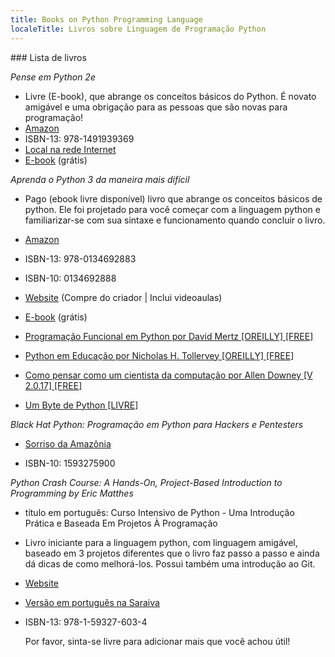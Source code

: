 ```yaml
---
title: Books on Python Programming Language
localeTitle: Livros sobre Linguagem de Programação Python
---
```

\### Lista de livros

_Pense em Python 2e_

*   Livre (E-book), que abrange os conceitos básicos do Python. É novato amigável e uma obrigação para as pessoas que são novas para programação!
*   [Amazon](https://www.amazon.com/gp/product/1491939362/ref=as_li_qf_sp_asin_il_tl?ie=UTF8&camp=1789&creative=9325&creativeASIN=1491939362&linkCode=as2&tag=greenteapre01-20&linkId=XCU5FNNNMXRHDD7X)
*   ISBN-13: 978-1491939369
*   [Local na rede Internet](http://greenteapress.com/wp/think-python-2e/)
*   [E-book](http://greenteapress.com/thinkpython2/html/index.html) (grátis)

_Aprenda o Python 3 da maneira mais difícil_

*   Pago (ebook livre disponível) livro que abrange os conceitos básicos de python. Ele foi projetado para você começar com a linguagem python e familiarizar-se com sua sintaxe e funcionamento quando concluir o livro.
    
*   [Amazon](https://www.amazon.com/Learn-Python-Hard-Way-Introduction/dp/0134692888)
    
*   ISBN-13: 978-0134692883
    
*   ISBN-10: 0134692888
    
*   [Website](https://learnpythonthehardway.org/) (Compre do criador | Inclui videoaulas)
    
*   [E-book](https://learnpythonthehardway.org/python3/) (grátis)
    
*   [Programação Funcional em Python por David Mertz \[OREILLY\] \[FREE\]](https://www.oreilly.com/programming/free/files/functional-programming-python.pdf)
    
*   [Python em Educação por Nicholas H. Tollervey \[OREILLY\] \[FREE\]](https://www.oreilly.com/programming/free/files/python-in-education.pdf)
    
*   [Como pensar como um cientista da computação por Allen Downey \[V 2.0.17\] \[FREE\]](http://greenteapress.com/thinkpython/thinkpython.pdf)
    
*   [Um Byte de Python \[LIVRE\]](https://python.swaroopch.com)
    

_Black Hat Python: Programação em Python para Hackers e Pentesters_

*   [Sorriso da Amazônia](https://smile.amazon.com/Black-Hat-Python-Programming-Pentesters/dp/1593275900/)
    
*   ISBN-10: 1593275900

_Python Crash Course: A Hands-On, Project-Based Introduction to Programming
by Eric Matthes_

* título em português: Curso Intensivo de Python - Uma Introdução Prática e Baseada Em Projetos À Programação

* Livro iniciante para a linguagem python, com linguagem amigável, baseado em 3 projetos diferentes que o livro faz passo a passo e ainda dá dicas de como melhorá-los. Possui também uma introdução ao Git.

* [Website](https://nostarch.com/pythoncrashcourse)

* [Versão em português na Saraiva](https://www.saraiva.com.br/curso-intensivo-de-python-uma-introducao-pratica-e-baseada-em-projetos-a-programacao-9354958.html)

* ISBN-13: 978-1-59327-603-4
    
    Por favor, sinta-se livre para adicionar mais que você achou útil!
